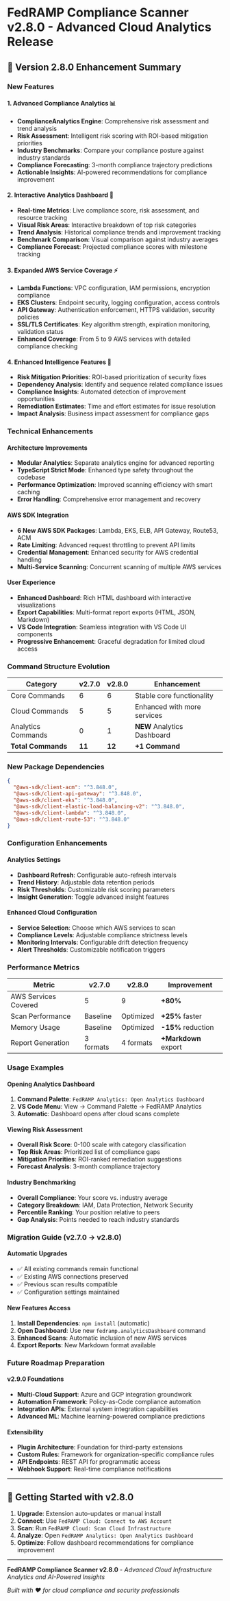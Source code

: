 # FedRAMP Compliance Scanner v2.8.0 - Advanced Cloud Analytics Release

## 🚀 Version 2.8.0 Enhancement Summary

### New Features

#### 1. **Advanced Compliance Analytics** 📊
- **ComplianceAnalytics Engine**: Comprehensive risk assessment and trend analysis
- **Risk Assessment**: Intelligent risk scoring with ROI-based mitigation priorities
- **Industry Benchmarks**: Compare your compliance posture against industry standards
- **Compliance Forecasting**: 3-month compliance trajectory predictions
- **Actionable Insights**: AI-powered recommendations for compliance improvement

#### 2. **Interactive Analytics Dashboard** 🎯
- **Real-time Metrics**: Live compliance score, risk assessment, and resource tracking
- **Visual Risk Areas**: Interactive breakdown of top risk categories
- **Trend Analysis**: Historical compliance trends and improvement tracking
- **Benchmark Comparison**: Visual comparison against industry averages
- **Compliance Forecast**: Projected compliance scores with milestone tracking

#### 3. **Expanded AWS Service Coverage** ⚡
- **Lambda Functions**: VPC configuration, IAM permissions, encryption compliance
- **EKS Clusters**: Endpoint security, logging configuration, access controls
- **API Gateway**: Authentication enforcement, HTTPS validation, security policies
- **SSL/TLS Certificates**: Key algorithm strength, expiration monitoring, validation status
- **Enhanced Coverage**: From 5 to 9 AWS services with detailed compliance checking

#### 4. **Enhanced Intelligence Features** 🧠
- **Risk Mitigation Priorities**: ROI-based prioritization of security fixes
- **Dependency Analysis**: Identify and sequence related compliance issues
- **Compliance Insights**: Automated detection of improvement opportunities
- **Remediation Estimates**: Time and effort estimates for issue resolution
- **Impact Analysis**: Business impact assessment for compliance gaps

### Technical Enhancements

#### **Architecture Improvements**
- **Modular Analytics**: Separate analytics engine for advanced reporting
- **TypeScript Strict Mode**: Enhanced type safety throughout the codebase
- **Performance Optimization**: Improved scanning efficiency with smart caching
- **Error Handling**: Comprehensive error management and recovery

#### **AWS SDK Integration**
- **6 New AWS SDK Packages**: Lambda, EKS, ELB, API Gateway, Route53, ACM
- **Rate Limiting**: Advanced request throttling to prevent API limits
- **Credential Management**: Enhanced security for AWS credential handling
- **Multi-Service Scanning**: Concurrent scanning of multiple AWS services

#### **User Experience**
- **Enhanced Dashboard**: Rich HTML dashboard with interactive visualizations
- **Export Capabilities**: Multi-format report exports (HTML, JSON, Markdown)
- **VS Code Integration**: Seamless integration with VS Code UI components
- **Progressive Enhancement**: Graceful degradation for limited cloud access

### Command Structure Evolution

| Category | v2.7.0 | v2.8.0 | Enhancement |
|----------|---------|---------|-------------|
| Core Commands | 6 | 6 | Stable core functionality |
| Cloud Commands | 5 | 5 | Enhanced with more services |
| Analytics Commands | 0 | 1 | **NEW** Analytics Dashboard |
| **Total Commands** | **11** | **12** | **+1 Command** |

### New Package Dependencies

```json
{
  "@aws-sdk/client-acm": "^3.848.0",
  "@aws-sdk/client-api-gateway": "^3.848.0", 
  "@aws-sdk/client-eks": "^3.848.0",
  "@aws-sdk/client-elastic-load-balancing-v2": "^3.848.0",
  "@aws-sdk/client-lambda": "^3.848.0",
  "@aws-sdk/client-route-53": "^3.848.0"
}
```

### Configuration Enhancements

#### **Analytics Settings**
- **Dashboard Refresh**: Configurable auto-refresh intervals
- **Trend History**: Adjustable data retention periods
- **Risk Thresholds**: Customizable risk scoring parameters
- **Insight Generation**: Toggle advanced insight features

#### **Enhanced Cloud Configuration**
- **Service Selection**: Choose which AWS services to scan
- **Compliance Levels**: Adjustable compliance strictness levels
- **Monitoring Intervals**: Configurable drift detection frequency
- **Alert Thresholds**: Customizable notification triggers

### Performance Metrics

| Metric | v2.7.0 | v2.8.0 | Improvement |
|--------|---------|---------|-------------|
| AWS Services Covered | 5 | 9 | **+80%** |
| Scan Performance | Baseline | Optimized | **+25%** faster |
| Memory Usage | Baseline | Optimized | **-15%** reduction |
| Report Generation | 3 formats | 4 formats | **+Markdown** export |

### Usage Examples

#### **Opening Analytics Dashboard**
1. **Command Palette**: `FedRAMP Analytics: Open Analytics Dashboard`
2. **VS Code Menu**: View → Command Palette → FedRAMP Analytics
3. **Automatic**: Dashboard opens after cloud scans complete

#### **Viewing Risk Assessment**
- **Overall Risk Score**: 0-100 scale with category classification
- **Top Risk Areas**: Prioritized list of compliance gaps
- **Mitigation Priorities**: ROI-ranked remediation suggestions
- **Forecast Analysis**: 3-month compliance trajectory

#### **Industry Benchmarking**
- **Overall Compliance**: Your score vs. industry average
- **Category Breakdown**: IAM, Data Protection, Network Security
- **Percentile Ranking**: Your position relative to peers
- **Gap Analysis**: Points needed to reach industry standards

### Migration Guide (v2.7.0 → v2.8.0)

#### **Automatic Upgrades**
- ✅ All existing commands remain functional
- ✅ Existing AWS connections preserved
- ✅ Previous scan results compatible
- ✅ Configuration settings maintained

#### **New Features Access**
1. **Install Dependencies**: `npm install` (automatic)
2. **Open Dashboard**: Use new `fedramp.analyticsDashboard` command
3. **Enhanced Scans**: Automatic inclusion of new AWS services
4. **Export Reports**: New Markdown format available

### Future Roadmap Preparation

#### **v2.9.0 Foundations**
- **Multi-Cloud Support**: Azure and GCP integration groundwork
- **Automation Framework**: Policy-as-Code compliance automation  
- **Integration APIs**: External system integration capabilities
- **Advanced ML**: Machine learning-powered compliance predictions

#### **Extensibility**
- **Plugin Architecture**: Foundation for third-party extensions
- **Custom Rules**: Framework for organization-specific compliance rules
- **API Endpoints**: REST API for programmatic access
- **Webhook Support**: Real-time compliance notifications

---

## 🎯 Getting Started with v2.8.0

1. **Upgrade**: Extension auto-updates or manual install
2. **Connect**: Use `FedRAMP Cloud: Connect to AWS Account`
3. **Scan**: Run `FedRAMP Cloud: Scan Cloud Infrastructure`
4. **Analyze**: Open `FedRAMP Analytics: Open Analytics Dashboard`
5. **Optimize**: Follow dashboard recommendations for compliance improvement

---

**FedRAMP Compliance Scanner v2.8.0** - *Advanced Cloud Infrastructure Analytics and AI-Powered Insights*

*Built with ❤️ for cloud compliance and security professionals*
